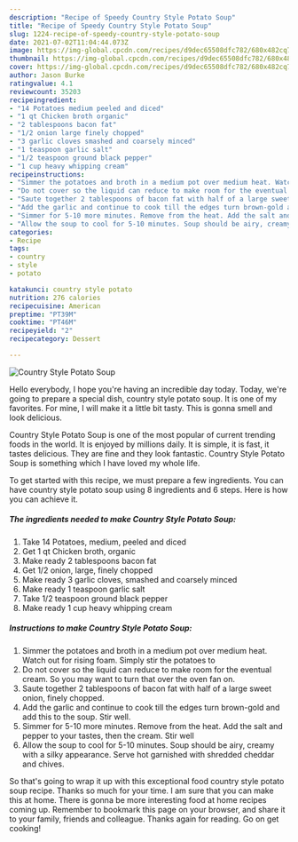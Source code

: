 ```yaml
---
description: "Recipe of Speedy Country Style Potato Soup"
title: "Recipe of Speedy Country Style Potato Soup"
slug: 1224-recipe-of-speedy-country-style-potato-soup
date: 2021-07-02T11:04:44.073Z
image: https://img-global.cpcdn.com/recipes/d9dec65508dfc782/680x482cq70/country-style-potato-soup-recipe-main-photo.jpg
thumbnail: https://img-global.cpcdn.com/recipes/d9dec65508dfc782/680x482cq70/country-style-potato-soup-recipe-main-photo.jpg
cover: https://img-global.cpcdn.com/recipes/d9dec65508dfc782/680x482cq70/country-style-potato-soup-recipe-main-photo.jpg
author: Jason Burke
ratingvalue: 4.1
reviewcount: 35203
recipeingredient:
- "14 Potatoes medium peeled and diced"
- "1 qt Chicken broth organic"
- "2 tablespoons bacon fat"
- "1/2 onion large finely chopped"
- "3 garlic cloves smashed and coarsely minced"
- "1 teaspoon garlic salt"
- "1/2 teaspoon ground black pepper"
- "1 cup heavy whipping cream"
recipeinstructions:
- "Simmer the potatoes and broth in a medium pot over medium heat. Watch out for rising foam. Simply stir the potatoes to"
- "Do not cover so the liquid can reduce to make room for the eventual cream. So you may want to turn that over the oven fan on."
- "Saute together 2 tablespoons of bacon fat with half of a large sweet onion, finely chopped."
- "Add the garlic and continue to cook till the edges turn brown-gold and add this to the soup. Stir well."
- "Simmer for 5-10 more minutes. Remove from the heat. Add the salt and pepper to your tastes, then the cream. Stir well"
- "Allow the soup to cool for 5-10 minutes. Soup should be airy, creamy with a silky appearance. Serve hot garnished with shredded cheddar and chives."
categories:
- Recipe
tags:
- country
- style
- potato

katakunci: country style potato 
nutrition: 276 calories
recipecuisine: American
preptime: "PT39M"
cooktime: "PT46M"
recipeyield: "2"
recipecategory: Dessert

---
```



![Country Style Potato Soup](https://img-global.cpcdn.com/recipes/d9dec65508dfc782/680x482cq70/country-style-potato-soup-recipe-main-photo.jpg)

Hello everybody, I hope you're having an incredible day today. Today, we're going to prepare a special dish, country style potato soup. It is one of my favorites. For mine, I will make it a little bit tasty. This is gonna smell and look delicious.



Country Style Potato Soup is one of the most popular of current trending foods in the world. It is enjoyed by millions daily. It is simple, it is fast, it tastes delicious. They are fine and they look fantastic. Country Style Potato Soup is something which I have loved my whole life.


To get started with this recipe, we must prepare a few ingredients. You can have country style potato soup using 8 ingredients and 6 steps. Here is how you can achieve it.

<!--inarticleads1-->

##### The ingredients needed to make Country Style Potato Soup:

1. Take 14 Potatoes, medium, peeled and diced
1. Get 1 qt Chicken broth, organic
1. Make ready 2 tablespoons bacon fat
1. Get 1/2 onion, large, finely chopped
1. Make ready 3 garlic cloves, smashed and coarsely minced
1. Make ready 1 teaspoon garlic salt
1. Take 1/2 teaspoon ground black pepper
1. Make ready 1 cup heavy whipping cream




<!--inarticleads2-->

##### Instructions to make Country Style Potato Soup:

1. Simmer the potatoes and broth in a medium pot over medium heat. Watch out for rising foam. Simply stir the potatoes to
1. Do not cover so the liquid can reduce to make room for the eventual cream. So you may want to turn that over the oven fan on.
1. Saute together 2 tablespoons of bacon fat with half of a large sweet onion, finely chopped.
1. Add the garlic and continue to cook till the edges turn brown-gold and add this to the soup. Stir well.
1. Simmer for 5-10 more minutes. Remove from the heat. Add the salt and pepper to your tastes, then the cream. Stir well
1. Allow the soup to cool for 5-10 minutes. Soup should be airy, creamy with a silky appearance. Serve hot garnished with shredded cheddar and chives.




So that's going to wrap it up with this exceptional food country style potato soup recipe. Thanks so much for your time. I am sure that you can make this at home. There is gonna be more interesting food at home recipes coming up. Remember to bookmark this page on your browser, and share it to your family, friends and colleague. Thanks again for reading. Go on get cooking!
